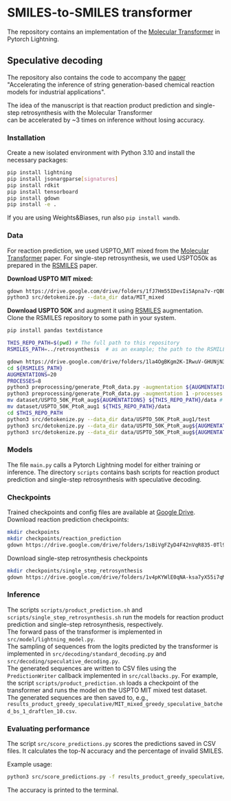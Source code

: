 # SMILES-to-SMILES transformer

The repository contains an implementation of the [Molecular Transformer](https://github.com/pschwllr/MolecularTransformer.git) in Pytorch Lightning.


## Speculative decoding
The repository also contains the code to accompany the [paper](https://doi.org/10.1186/s13321-025-00974-w)  
"Accelerating the inference of string generation-based chemical reaction models for industrial applications".

The idea of the manuscript is that reaction product prediction and single-step retrosynthesis with the Molecular Transformer  
can be accelerated by ~3 times on inference without losing accuracy.

### Installation

Create a new isolated environment with Python 3.10 and install the necessary packages:

```bash
pip install lightning
pip install jsonargparse[signatures]
pip install rdkit
pip install tensorboard
pip install gdown
pip install -e .
```
If you are using Weights&Biases, run also `pip install wandb`.

### Data

For reaction prediction, we used USPTO_MIT mixed from the [Molecular Transformer](https://github.com/pschwllr/MolecularTransformer.git) paper.
For single-step retrosynthesis, we used USPTO50k as prepared in the [RSMILES](https://github.com/otori-bird/retrosynthesis) paper.

**Download USPTO MIT mixed:**
```bash
gdown https://drive.google.com/drive/folders/1fJ7Hm55IDevIi5Apna7v-rQBQStTH7Yg -O data/MIT_mixed --folder
python3 src/detokenize.py --data_dir data/MIT_mixed
```

**Download USPTO 50K** and augment it using [RSMILES](https://github.com/otori-bird/retrosynthesis) augmentation.  
Clone the RSMILES repository to some path in your system.
```bash
pip install pandas textdistance

THIS_REPO_PATH=$(pwd) # The full path to this repository 
RSMILES_PATH=../retrosynthesis  # as an example; the path to the RSMILES repository

gdown https://drive.google.com/drive/folders/1la4OgBKgm2K-IRwuV-GHUNjN3bcCrl6v -O ${RSMILES_PATH}/dataset/USPTO_50K --folder
cd ${RSMILES_PATH}
AUGMENTATIONS=20
PROCESSES=8
python3 preprocessing/generate_PtoR_data.py -augmentation ${AUGMENTATIONS} -processes ${PROCESSES} -test_except
python3 preprocessing/generate_PtoR_data.py -augmentation 1 -processes ${PROCESSES} -test_only -canonical
mv dataset/USPTO_50K_PtoR_aug${AUGMENTATIONS} ${THIS_REPO_PATH}/data # The augmented dataset is now in this repository
mv dataset/USPTO_50K_PtoR_aug1 ${THIS_REPO_PATH}/data
cd $THIS_REPO_PATH
python3 src/detokenize.py --data_dir data/USPTO_50K_PtoR_aug1/test
python3 src/detokenize.py --data_dir data/USPTO_50K_PtoR_aug${AUGMENTATIONS}/train
python3 src/detokenize.py --data_dir data/USPTO_50K_PtoR_aug${AUGMENTATIONS}/val
```

### Models

The file `main.py` calls a Pytorch Lightning model for either training or inference.
The directory `scripts` contains bash scripts for reaction product prediction and single-step retrosynthesis with speculative decoding.  


### Checkpoints

Trained checkpoints and config files are available at [Google Drive](https://drive.google.com/drive/folders/1uF_wGEUTCz4_xI1uEEeY0V_1QffkOyXI?usp=sharing).
Download reaction prediction checkpoints:
```bash
mkdir checkpoints
mkdir checkpoints/reaction_prediction
gdown https://drive.google.com/drive/folders/1sBiVgFZyD4F42nVqR835-0Tl90LkQvU9 -O checkpoints/reaction_prediction --folder
```
Download single-step retrosynthesis checkpoints
```bash
mkdir checkpoints/single_step_retrosynthesis
gdown https://drive.google.com/drive/folders/1v4pKYWlE0qNA-ksa7yX55i7qMeesURON -O checkpoints/single_step_retrosynthesis --folder
```

### Inference
The scripts `scripts/product_prediction.sh` and `scripts/single_step_retrosynthesis.sh` run the models for reaction product prediction and single-step retrosynthesis, respectively.  
The forward pass of the transformer is implemented in `src/model/lightning_model.py`.  
The sampling of sequences from the logits predicted by the transformer is implemented in `src/decoding/standard_decoding.py` and `src/decoding/speculative_decoding.py`.  
The generated sequences are written to CSV files using the `PredictionWriter` callback implemented in `src/callbacks.py`. For example, the script `scripts/product_prediction.sh` loads a checkpoint of the transformer and runs the model on the USPTO MIT mixed test dataset.  
The generated sequences are then saved to, e.g., `results_product_greedy_speculative/MIT_mixed_greedy_speculative_batched_bs_1_draftlen_10.csv`. 

### Evaluating performance
The script `src/score_predictions.py` scores the predictions saved in CSV files. It calculates the top-N accuracy and the percentage of invalid SMILES.

Example usage:
```bash
python3 src/score_predictions.py -f results_product_greedy_speculative/MIT_mixed_greedy_speculative_batched_bs_1_draftlen_10.csv
```
The accuracy is printed to the terminal.
